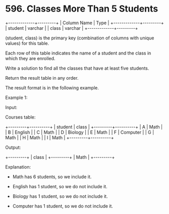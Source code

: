 # 596. Classes More Than 5 Students

+-------------+---------+
| Column Name | Type |
+-------------+---------+
| student | varchar |
| class | varchar |
+-------------+---------+

(student, class) is the primary key (combination of columns with unique values) for this table.

Each row of this table indicates the name of a student and the class in which they are enrolled.

Write a solution to find all the classes that have at least five students.

Return the result table in any order.

The result format is in the following example.

Example 1:

Input:

Courses table:

+---------+----------+
| student | class |
+---------+----------+
| A | Math |
| B | English |
| C | Math |
| D | Biology |
| E | Math |
| F | Computer |
| G | Math |
| H | Math |
| I | Math |
+---------+----------+

Output:

+---------+
| class |
+---------+
| Math |
+---------+

Explanation:

- Math has 6 students, so we include it.

- English has 1 student, so we do not include it.

- Biology has 1 student, so we do not include it.

- Computer has 1 student, so we do not include it.
